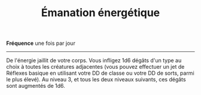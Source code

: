 ﻿---
# ATTENTION : Ne modifiez pas ce fichier
# Ce fichier est généré automatiquement par un script d'après les données du module Foundry VTT officiel et de sa traduction
title: Émanation énergétique
titleEn: Energy Emanation
id: 7qjfYsLNTr17Aftf
group: actions
---
<p><span id="ctl00_MainContent_DetailedOutput"><strong>Fréquence</strong> une fois par jour</span></p><hr><p>De l'énergie jaillit de votre corps. Vous infligez 1d6 dégâts d'un type au choix à toutes les créatures adjacentes (vous pouvez effectuer un jet de Réflexes basique en utilisant votre DD de classe ou votre DD de sorts, parmi le plus élevé). Au niveau 3, et tous les deux niveaux suivants, ces dégâts sont augmentés de 1d6.&nbsp;</p>
